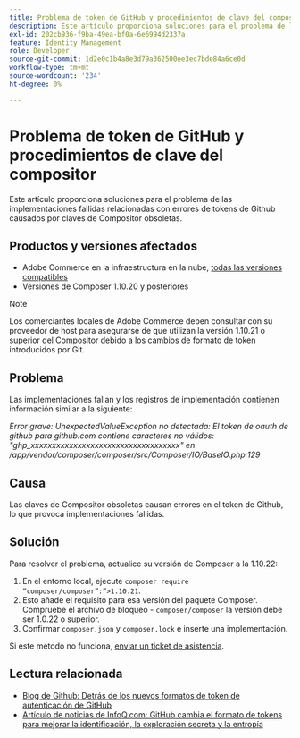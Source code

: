 ```yaml
---
title: Problema de token de GitHub y procedimientos de clave del compositor
description: Este artículo proporciona soluciones para el problema de las implementaciones fallidas relacionadas con errores de tokens de Github causados por claves de Compositor obsoletas.
exl-id: 202cb936-f9ba-49ea-bf0a-6e6994d2337a
feature: Identity Management
role: Developer
source-git-commit: 1d2e0c1b4a8e3d79a362500ee3ec7bde84a6ce0d
workflow-type: tm+mt
source-wordcount: '234'
ht-degree: 0%

---
```


# Problema de token de GitHub y procedimientos de clave del compositor

Este artículo proporciona soluciones para el problema de las implementaciones fallidas relacionadas con errores de tokens de Github causados por claves de Compositor obsoletas.

## Productos y versiones afectados

* Adobe Commerce en la infraestructura en la nube, [todas las versiones compatibles](https://magento.com/sites/default/files/magento-software-lifecycle-policy.pdf)
* Versiones de Composer 1.10.20 y posteriores

>[!NOTE]
>
>Los comerciantes locales de Adobe Commerce deben consultar con su proveedor de host para asegurarse de que utilizan la versión 1.10.21 o superior del Compositor debido a los cambios de formato de token introducidos por Git.

## Problema

Las implementaciones fallan y los registros de implementación contienen información similar a la siguiente:

*Error grave: UnexpectedValueException no detectada: El token de oauth de github para github.com contiene caracteres no válidos: &quot;ghp_xxxxxxxxxxxxxxxxxxxxxxxxxxxxxxxxxxx&quot; en /app/vendor/composer/composer/src/Composer/IO/BaseIO.php:129*

## Causa

Las claves de Compositor obsoletas causan errores en el token de Github, lo que provoca implementaciones fallidas.

## Solución

Para resolver el problema, actualice su versión de Composer a la 1.10.22:

1. En el entorno local, ejecute `composer require “composer/composer”:”>1.10.21`.
1. Esto añade el requisito para esa versión del paquete Composer. Compruebe el archivo de bloqueo - `composer/composer` la versión debe ser 1.0.22 o superior.
1. Confirmar `composer.json` y `composer.lock` e inserte una implementación.

Si este método no funciona, [enviar un ticket de asistencia](/help/help-center-guide/help-center/magento-help-center-user-guide.md#submit-ticket).

## Lectura relacionada

* [Blog de Github: Detrás de los nuevos formatos de token de autenticación de GitHub](https://github.blog/2021-04-05-behind-githubs-new-authentication-token-formats/)
* [Artículo de noticias de InfoQ.com: GitHub cambia el formato de tokens para mejorar la identificación, la exploración secreta y la entropía](https://www.infoq.com/news/2021/04/github-new-token-format/)
